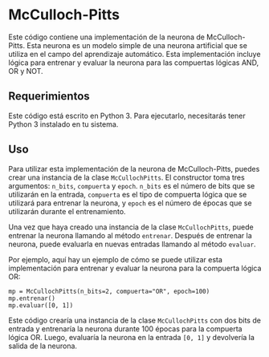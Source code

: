 # McCulloch-Pitts

Este código contiene una implementación de la neurona de McCulloch-Pitts. Esta neurona es un modelo simple de una neurona artificial que se utiliza en el campo del aprendizaje automático. Esta implementación incluye lógica para entrenar y evaluar la neurona para las compuertas lógicas AND, OR y NOT.

## Requerimientos

Este código está escrito en Python 3. Para ejecutarlo, necesitarás tener Python 3 instalado en tu sistema. 

## Uso

Para utilizar esta implementación de la neurona de McCulloch-Pitts, puedes crear una instancia de la clase `McCullochPitts`. El constructor toma tres argumentos: `n_bits`, `compuerta` y `epoch`. `n_bits` es el número de bits que se utilizarán en la entrada, `compuerta` es el tipo de compuerta lógica que se utilizará para entrenar la neurona, y `epoch` es el número de épocas que se utilizarán durante el entrenamiento.

Una vez que haya creado una instancia de la clase `McCullochPitts`, puede entrenar la neurona llamando al método `entrenar`. Después de entrenar la neurona, puede evaluarla en nuevas entradas llamando al método `evaluar`.

Por ejemplo, aquí hay un ejemplo de cómo se puede utilizar esta implementación para entrenar y evaluar la neurona para la compuerta lógica OR:

```
mp = McCullochPitts(n_bits=2, compuerta="OR", epoch=100)
mp.entrenar()
mp.evaluar([0, 1])
```


Este código crearía una instancia de la clase `McCullochPitts` con dos bits de entrada y entrenaría la neurona durante 100 épocas para la compuerta lógica OR. Luego, evaluaría la neurona en la entrada `[0, 1]` y devolvería la salida de la neurona.


